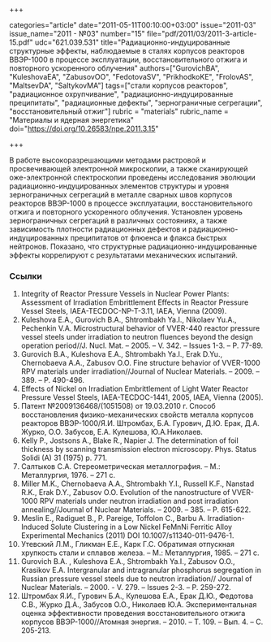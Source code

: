 +++

categories="article"
date="2011-05-11T00:10:00+03:00"
issue="2011-03"
issue_name="2011 - №03"
number="15"
file="pdf/2011/03/2011-3-article-15.pdf"
udc="621.039.531"
title="Радиационно-индуцированные структурные эффекты, наблюдаемые в сталях корпусов реакторов ВВЭР-1000 в процессе эксплуатации, восстановительного отжига и повторного ускоренного облучения"
authors=["GurovichBA", "KuleshovaEA", "ZabusovOO", "FedotovaSV", "PrikhodkoKE", "FrolovAS", "MaltsevDA", "SaltykovMA"]
tags=["стали корпусов реакторов", "радиационное охрупчивание", "радиационно-индуцированные преципитаты", "радиационные дефекты", "зернограничные сегрегации", "восстановительный отжиг"]
rubric = "materials"
rubric_name = "Материалы и ядерная энергетика"
doi="https://doi.org/10.26583/npe.2011.3.15"

+++

В работе высокоразрешающими методами растровой и просвечивающей электронной микроскопии, а также сканирующей оже-электронной спектроскопии проведены исследования эволюции радиационно-индуцированных элементов структуры и уровня зернограничных сегрегаций в металле сварных швов корпусов реакторов ВВЭР-1000 в процессе эксплуатации, восстановительного отжига и повторного ускоренного облучения. Установлен уровень зернограничных сегрегаций в различных состояниях, а также зависимость плотности радиационных дефектов и радиационно-индуцированных преципитатов от флюенса и флакса быстрых нейтронов. Показано, что структурные радиационно-индуцированные эффекты коррелируют с результатами механических испытаний.

### Ссылки

1. Integrity of Reactor Pressure Vessels in Nuclear Power Plants: Assessment of Irradiation Embrittlement Effects in Reactor Pressure Vessel Steels, IAEA-TECDOC-NP-T-3.11, IAEA, Vienna (2009).
2. Kuleshova E.A., Gurovich B.A., Shtrombakh Ya.I., Nikolaev Yu.A., Pechenkin V.A. Microstructural behavior of VVER-440 reactor pressure vessel steels under irradiation to neutron fluences beyond the design operation period//J. Nucl. Mat. – 2005. – V. 342. – Issues 1-3. – P. 77-89.
3. Gurovich B.A., Kuleshova E.A., Shtrombakh Ya.I., Erak D.Yu., Chernobaeva A.A., Zabusov O.O. Fine structure behavior of VVER-1000 RPV materials under irradiation//Journal of Nuclear Materials. – 2009. – 389. – Р. 490-496.
4. Effects of Nickel on Irradiation Embrittlement of Light Water Reactor Pressure Vessel Steels, IAEA-TECDOC-1441, 2005, IAEA, Vienna (2005).
5. Патент №2009136468/(1051508) от 19.03.2010 г. Способ восстановления физико-механических свойств металла корпусов реакторов ВВЭР-1000/Я.И. Штромбах, Б.А. Гурович, Д.Ю. Ерак, Д.А. Журко, О.О. Забусов, Е.А. Кулешова, Ю.А.Николаев.
6. Kelly P., Jostsons A., Blake R., Napier J. The determination of foil thickness by scanning transmission electron microscopy. Phys. Status Solidi (A) 31 (1975) p. 771.
7. Салтыков С.А. Стереометрическая металлография. – М.: Металлургия, 1976. – 271 с.
8. Miller M.K., Chernobaeva A.A., Shtrombakh Y.I., Russell K.F., Nanstad R.K., Erak D.Y., Zabusov O.O. Evolution of the nanostructure of VVER-1000 RPV materials under neutron irradiation and post irradiation annealing//Journal of Nuclear Materials. – 2009. – 385. – Р. 615-622.
9. Meslin E., Radiguet B., P. Pareige, Toffolon C., Barbu A. Irradiation-Induced Solute Clustering in a Low Nickel FeMnNi Ferritic Alloy Experimental Mechanics (2011) DOI 10.1007/s11340-011-9476-1.
10. Утевский Л.M., Гликман E.E., Kарк Г.С. Обратимая отпускная хрупкость стали и сплавов железа. – М.: Металлургия, 1985. – 271 с.
11. Gurovich B.A. , Kuleshova E.A., Shtrombakh Ya.I., Zabusov O.O., Krasikov E.A. Intergranular and intragranular phosphorus segregation in Russian pressure vessel steels due to neutron irradiation// Journal of Nuclear Materials. – 2000. - V. 279. – Issues 2-3. – Р. 259-272.
12. Штромбах Я.И., Гурович Б.А., Кулешова Е.А., Ерак Д.Ю., Федотова С.В., Журко Д.А., Забусов О.О., Николаев Ю.А. Экспериментальная оценка эффективности проведения восстановительного отжига корпусов ВВЭР-1000//Атомная энергия. – 2010. – Т. 109. – Вып. 4. – С. 205-213.